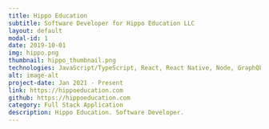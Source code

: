 ```yaml
---
title: Hippo Education
subtitle: Software Developer for Hippo Education LLC
layout: default
modal-id: 1
date: 2019-10-01
img: hippo.png
thumbnail: hippo_thumbnail.png
technologies: JavaScript/TypeScript, React, React Native, Node, GraphQL, Jest/Cypress.
alt: image-alt
project-date: Jan 2021 - Present
link: https://hippoeducation.com
github: https://hippoeducation.com
category: Full Stack Application
description: Hippo Education. Software Developer.
---
```

